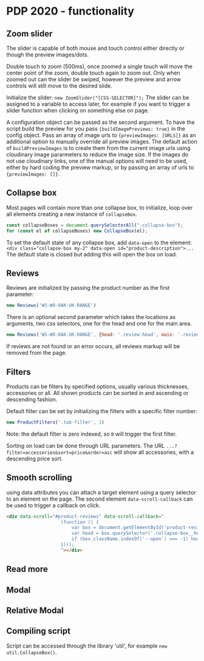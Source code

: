 # PDP 2020 - functionality

## Zoom slider
The slider is capable of both mouse and touch control either directly or though the preview images/dots.

Double touch to zoom (500ms), once zoomed a single touch will move the center point of the zoom, double touch again to zoom out.
Only when zoomed out can the slider be swiped, however the preview and arrow controls will still move to the desired slide.

Initialize the slider:
`new ZoomSlider("[CSS-SELECTOR]");`
The slider can be assigned to a variable to access later, for example if you want to trigger a slider function when clicking on something else on page.

A configuration object can be passed as the second argument.
To have the script build the preview for you pass `{buildImagePreviews: true}` in the config object.
Pass an array of image urls to `{previewImages: [URLS]}` as an additional option to manually override all preview images.
The default action of `buildPreviewImages` is to create them from the current image urls using cloudinary image pararmeters to reduce the image size. If the images do not use cloudinary links, one of the manual options will need to be used, either by hard coding the preview markup, or by passing an array of urls to `{previewImages: []}`.


## Collapse box
Most pages will contain more than one collapse box, to initialize, loop over all elements creating a new instance of `collapseBox`.
```js
const collapseBoxes = document.querySelectorAll(".collapse-box");
for (const el of collapseBoxes) new CollapseBox(el);
```
To set the default state of any collapse box, add `data-open` to the element:
`<div class="collapse-box my-2" data-open id="product-description">...`
The default state is closed but adding this will open the box on load.

## Reviews
Reviews are initialized by passing the product number as the first parameter:
```js
new Reviews('WS-WO-OAK-UK-RANGE')
```
There is an optional second parameter which takes the locations as arguments, two css selectors, one for the head and one for the main area.
```js
new Reviews('WS-WO-OAK-UK-RANGE', {head: '.review-head', main: '.reviews-main'})
```
If reviews are not found or an error occurs, all reviews markup will be removed from the page.


## Filters
Products can be filters by specified options, usually various thicknesses, accessories or all. All shown products can be sorted in and ascending or descending fashion.

Default filter can be set by initializing the filters with a specific filter number:
```js
new ProductFilters('.tab-filter', 1)
```
Note: the default filter is zero indexed, so `0` will trigger the first filter.

Sorting on load can be done through URL parameters. The URL `...?filter=accessories&sort=price&order=asc` will show all accessories, with a descending price sort.

## Smooth scrolling
using data attributes you can attach a target element using a query selector to an element on the page. The second element `data-scroll-callback` can be used to trigger a callback on click.
```html
<div data-scroll="#product-reviews" data-scroll-callback="
                    (function () {
                        var box = document.getElementById('product-reviews');
                        var head = box.querySelector('.collapse-box__head');
                        if (box.className.indexOf('--open') === -1) head.click();
                    })();
                    "></div>
```

## Read more

## Modal

## Relative Modal

## Compiling script
Script can be accessed through the library 'util', for example `new util.CollapseBox()`.
